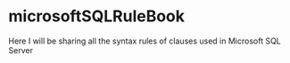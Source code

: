 # microsoftSQLRuleBook
Here I will be sharing all the syntax rules of clauses used in Microsoft SQL Server
